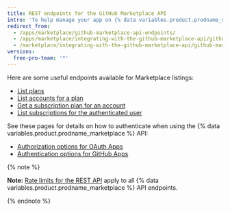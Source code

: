 ```yaml
---
title: REST endpoints for the GitHub Marketplace API
intro: 'To help manage your app on {% data variables.product.prodname_marketplace %}, use these {% data variables.product.prodname_marketplace %} API endpoints.'
redirect_from:
  - /apps/marketplace/github-marketplace-api-endpoints/
  - /apps/marketplace/integrating-with-the-github-marketplace-api/github-marketplace-rest-api-endpoints/
  - /marketplace/integrating-with-the-github-marketplace-api/github-marketplace-rest-api-endpoints
versions:
  free-pro-team: '*'
---
```




Here are some useful endpoints available for Marketplace listings:

* [List plans](/v3/apps/marketplace/#list-plans)
* [List accounts for a plan](/v3/apps/marketplace/#list-accounts-for-a-plan)
* [Get a subscription plan for an account](/v3/apps/marketplace/#get-a-subscription-plan-for-an-account)
* [List subscriptions for the authenticated user](/v3/apps/marketplace/#list-subscriptions-for-the-authenticated-user)

See these pages for details on how to authenticate when using the {% data variables.product.prodname_marketplace %} API:

* [Authorization options for OAuth Apps](/apps/building-oauth-apps/authorizing-oauth-apps/)
* [Authentication options for GitHub Apps](/apps/building-github-apps/authenticating-with-github-apps/)

{% note %}

**Note:** [Rate limits for the REST API](/v3/#rate-limiting) apply to all {% data variables.product.prodname_marketplace %} API endpoints.

{% endnote %}

